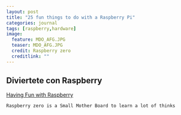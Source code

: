 ```yaml
---
layout: post
title: "25 fun things to do with a Raspberry Pi"
categories: journal
tags: [raspberry,hardware]
image:
  feature: MDO_AFG.JPG
  teaser: MDO_AFG.JPG
  credit: Raspberry zero 
  creditlink: ""
---
```


## Diviertete con Raspberry 

[Having Fun with Raspberry](https://www.cnet.com/how-to/25-fun-things-to-do-with-a-raspberry-pi/)

``Raspberry zero is a Small Mother Board to learn a lot of thinks``


